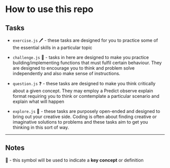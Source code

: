# How to use this repo

## Tasks

- `exercise.js` 🖊️ - these tasks are designed for you to practice some of the essential skills in a particular topic

- `challenge.js` 🧠 - tasks in here are designed to make you practice building/implementing functions that must fulfil certain behaviour. They are designed to encourage you to think and problem solve independently and also make sense of instructions.

- `question.js` ❓ - these tasks are designed to make you think critically about a given concept. They may employ a Predict observe explain format requiring you to think or comtemplate a particular scenario and explain what will happen

- `explore.js` 🎨 - these tasks are purposely open-ended and designed to bring out your creative side. Coding is often about finding creative or imaginative solutions to problems and these tasks aim to get you thinking in this sort of way.

---

## Notes

🔑 - this symbol will be used to indicate a **key concept** or definition
